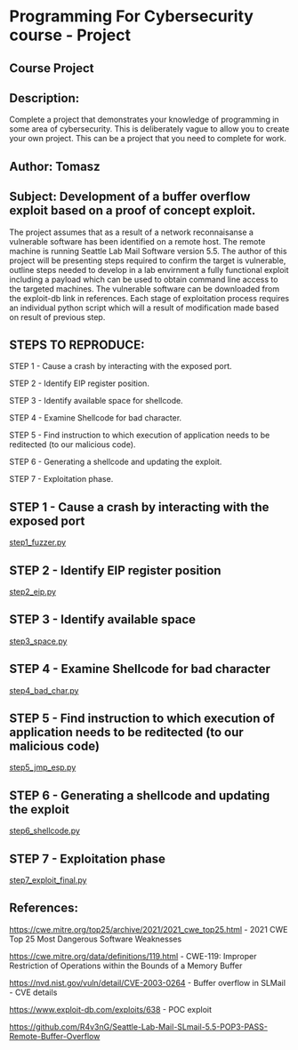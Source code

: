 # Programming For Cybersecurity course - Project

##  Course Project
## Description:
Complete a project that demonstrates your knowledge of programming in some area of cybersecurity. This is deliberately vague to allow you to create your own project. This can be a project that you need to complete for work.


## Author: Tomasz
## Subject: Development of a buffer overflow exploit based on a proof of concept exploit.

The project assumes that as a result of a network reconnaisanse a vulnerable software has been identified on a remote host. The remote machine is running Seattle Lab Mail Software version 5.5. The author of this project will be presenting steps required to confirm the target is vulnerable, outline steps needed to develop in a lab envirnment a fully functional exploit including a payload which can be used to obtain command line access to the targeted machines. The vulnerable software can be downloaded from the exploit-db link in references. Each stage of exploitation process requires an individual python script which will a result of modification made based on result of previous step.

## STEPS TO REPRODUCE:
STEP 1 - Cause a crash by interacting with the exposed port.

STEP 2 - Identify EIP register position.

STEP 3 - Identify available space for shellcode.

STEP 4 - Examine Shellcode for bad character.

STEP 5 - Find instruction to which execution of application needs to be reditected (to our malicious code).

STEP 6 - Generating a shellcode and updating the exploit.

STEP 7 - Exploitation phase.


## STEP 1 - Cause a crash by interacting with the exposed port

[step1_fuzzer.py](https://github.com/kodkoder/p4cs2021/blob/main/Course_Project/step1_fuzzer.py)

## STEP 2 - Identify EIP register position

[step2_eip.py](https://github.com/kodkoder/p4cs2021/blob/main/Course_Project/step2_eip.py)

## STEP 3 - Identify available space

[step3_space.py](https://github.com/kodkoder/p4cs2021/blob/main/Course_Project/step3_space.py)

## STEP 4 - Examine Shellcode for bad character

[step4_bad_char.py](https://github.com/kodkoder/p4cs2021/blob/main/Course_Project/step4_bad_char.py)

## STEP 5 - Find instruction to which execution of application needs to be reditected (to our malicious code)

[step5_jmp_esp.py](https://github.com/kodkoder/p4cs2021/blob/main/Course_Project/step5_jmp_esp.py)

## STEP 6 - Generating a shellcode and updating the exploit

[step6_shellcode.py](https://github.com/kodkoder/p4cs2021/blob/main/Course_Project/step6_shellcode.py)

## STEP 7 - Exploitation phase

[step7_exploit_final.py](https://github.com/kodkoder/p4cs2021/blob/main/Course_Project/step7_exploit_final.py)


## References:

https://cwe.mitre.org/top25/archive/2021/2021_cwe_top25.html - 2021 CWE Top 25 Most Dangerous Software Weaknesses

https://cwe.mitre.org/data/definitions/119.html  - CWE-119: Improper Restriction of Operations within the Bounds of a Memory Buffer

https://nvd.nist.gov/vuln/detail/CVE-2003-0264 - Buffer overflow in SLMail - CVE details

https://www.exploit-db.com/exploits/638 - POC exploit

https://github.com/R4v3nG/Seattle-Lab-Mail-SLmail-5.5-POP3-PASS-Remote-Buffer-Overflow
